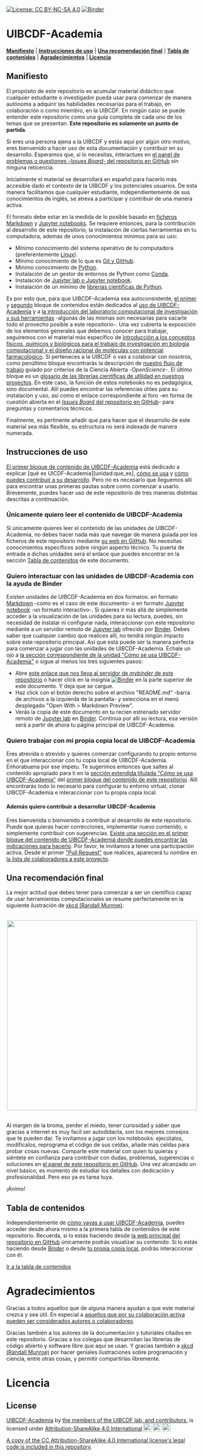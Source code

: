 [![License: CC BY-NC-SA 4.0](https://img.shields.io/badge/License-CC%20BY--NC--SA%204.0-lightgrey.svg)](https://creativecommons.org/licenses/by-nc-sa/4.0/)
[![Binder][binder_badge]][binder_academia]


# UIBCDF-Academia

**[Manifiesto](#Manifiesto)** |
**[Instrucciones de uso](#Instrucciones-de-uso)** |
**[Una recomendación final](#Una-recomendación-final)** |
**[Tabla de contenidos](#Tabla-de-contenidos)** |
**[Agradecimientos](#Agradecimientos)** |
**[Licencia](#Licencia)** 

## Manifiesto

El propósito de este repositorio es acumular material didáctico que cualquier estudiante o
investigador pueda usar para comenzar de manera autónoma a adquirir las habilidades necesarias
para el trabajo, en colaboración o como miembro, en la UIBCDF. En ningún caso se puede entender este 
repositorio como una guía completa de cada uno de los temas que se presentan. **Este repositorio es solamente un punto de partida**.

Si eres una persona ajena a la UIBCDF y estás aquí por algún otro motivo, eres bienvenido a hacer uso de esta documentación y contribuir en su desarrollo. Esperamos que, si lo necesitas, interactues en [el panel de problemas o questiones -*Issues Board*- del repositorio en GitHub][issues_board] sin ninguna reticencia.

Inicialmente el material se desarrollará en español para hacerlo más accesible dado el contexto de la UIBCDF y los potenciales usuarios. De esta manera facilitamos que cualquier estudiante, independientemente de sus conocimientos de inglés, se atreva a participar y contribuir de una manera activa.

El formato debe estar en la medida de lo posible basado en [ficheros Markdown][unidad:markdown] y [Jupyter notebooks][menu:jupyter]. Se requiere entonces, para la contribución al desarrollo de este repositorio, la instalación de ciertas herramientas en tu computadora, además de unos conocimientos mínimos para su uso:

- Mínimo conocimiento del sistema operativo de tu computadora (preferentemente [Linux][menu:linux]).
- Mínimo conocimiento de lo que es [Git y GitHub][menu:control_versiones].
- Mínimo conocimiento de [Python][menu:python].
- Instalación de un gestor de entornos de Python como [Conda][menu:conda].
- Instalación de [Jupyter lab o Jupyter notebook][menu:jupyter].
- Instalación de un mínimo de [librerías científicas de Python][menu:python].

Es por esto que, para que UIBCDF-Academia sea autoconsistente, [el primer][menu:academia] y [segundo][menu:laboratorio_computacional] bloque de contenidos están dedicados al [uso de UIBCDF-Academia][menu:academia] y a [la introducción del laboratorio computacional de investigación y sus herramientas][menu:laboratorio_computacional] -algunas de las mismas son necesarias para sacarle todo el provecho posible a este repositorio-. Una vez cubierta la exposición de los elementos generales que debemos conocer para 
trabajar, seguiremos con el material más específico de [introducción a los conceptos físicos, químicos y biológicos para el trabajo de investigación en biología computacional y el diseño
racional de moléculas con potencial farmacológico][menu:principal]. Si perteneces a la UIBCDF o vas a colaborar con nosotros, como penúltimo bloque encontrarás la
descripción de [nuestro flujo de trabajo][menu:flujo_trabajo] guíado por criterios de la Ciencia Abierta -*OpenScience*-.
El último bloque es un [glosario de las librerías científicas de utilidad en nuestros proyectos][menu:glosario]. En este caso, la función de estos notebooks no es pedagógica, sino documental. Allí puedes encontrar las referencias útiles para su instalación y uso, así como el enlace correspondiente al foro -en forma de cuestión abierta en el [*Issues Board* del repositorio en GitHub][issues_board]- para preguntas y comentarios técnicos.

Finalmente, es pertinente añadir que para hacer que el desarrollo de este material sea más flexible, su estructura no será indexada de manera numerada.

## Instrucciones de uso

[El primer bloque de contenido de UIBCDF-Academia][menu:academia] está dedicado a explicar [qué es UICDF-Academia][unidad:que_es], [cómo se usa][unidad:como_se_usa] y [cómo puedes contribuir a su desarrollo][unidad:como_contribuir]. Pero no es necesario que lleguemos allí para encontrar unas primeras pautas sobre como comenzar a usarlo. Brevemente, puedes hacer uso de este repositorio de tres maneras distintas descritas a continuación.

### Únicamente quiero leer el contenido de UIBCDF-Academia

Si únicamente quieres leer el contenido de las unidades de UIBCDF-Academia, no debes hacer nada más
que navegar de manera guiada por los ficheros de este repositorio mediante [su web
en GitHub][github_academia]. No necesitas conocimientos específicos sobre ningún aspecto técnico. Tu puerta de entrada a dichas
unidades será el enlace que puedes encontrar en la sección [Tabla de
contenidos](#Tabla-de-contenidos) de este documento.

### Quiero interactuar con las unidades de UIBCDF-Academia con la ayuda de Binder

Existen unidades de UIBCDF-Academia en dos formatos: en formato [Markdown][unidad:markdown] -como es el caso de este
documento- o en formato [Jupyter notebook][menu:jupyter] -un formato interactivo-. Si quieres ir más allá de
simplemente acceder a la visualización de las unidades para su lectura, puedes, sin necesidad de
instalar ni configurar nada, interaccionar con este repositorio mediante a un servidor remoto de [Jupyter lab][menu:jupyter] ofrecido por [Binder][binder]. Debes saber que cualquier cambio que realices allí, no tendrá ningún impacto sobre este repositorio principal. Así que esta puede ser la manera perfecta para comenzar a jugar con las unidades de UIBCDF-Academia. Échale un ojo a [la sección correspondiente de la unidad "Cómo se usa UIBCDF-Academia"][unidad:como_se_usa] o sigue al menos los tres siguientes pasos:

- Abre [este enlace que nos lleva al servidor de *mybinder* de este repositorio][binder_academia] o hacer
  click en la insignia [![Binder][binder_badge]][binder_academia]
en la parte superior de este documento. Y deja
  que se cargue.
- Haz click con el botón derecho sobre el archivo "README.md" -barra
de archivos a la izquierda de la pantalla- y selecciona en el menú desplegado "Open With > Markdown Preview".
- Verás la copia de este documento en tu recien estrenado servidor remoto de [Jupyter
  lab][menu:jupyter] en [Binder][binder]. Continua por allí su lectura, esa versión será a partir de ahora tu página
principal de UIBCDF-Academia.

### Quiero trabajar con mi propia copia local de UIBCDF-Academia

Eres atrevida o atrevido y quieres comenzar configurando tu propio entorno en el que interaccionar
con tu copia local de UIBCDF-Academia. Enhorabuena por ese ímpetu. Te sugerimos entonces que saltes al
contenido apropiado para ti en la [sección extendida titulada "Cómo se usa UIBCDF-Academia"][unidad:como_se_usa] del [primer bloque del contenido
de este repositorioi][menu:academia]. Allí encontrarás todo lo necesario para configurar tu entorno virtual, clonar
UIBCDF-Academia e interaccionar con tu propia copia local.

#### Además quiero contribuir a desarrollar UIBCDF-Academia

Eres bienvenida o bienvenido a contribuir al desarrollo de este repositorio. Puede que quieras
hacer correcciones, implementar nuevo contenido, o simplemente contribuir con sugerencias. [Existe
una sección en el primer bloque del contenido de UIBCDF-Academia donde puedes encontrar las
indicaciones para hacerlo][unidad:como_contribuir]. Por favor, te invitamos a tener una participación activa. Desde el
primer ["Pull Request"][unidad:como_contribuir] que realices, aparecerá tu nombre en [la lista de colaboradores a este
proyecto][colaboradores].

## Una recomendación final

La mejor actitud que debes tener para comenzar a ser un científico capaz de usar herramientas computacionales se resume perfectamente en la siguiente ilustración de [xkcd (Randall Munroe)][xkcd]:

<br>
<center>
<img src="https://imgs.xkcd.com/comics/tech_support_cheat_sheet.png" width="500">
</center>
<br>

Al margen de la broma, perder el miedo, tener curiosidad y saber que gracias a internet es muy facil ser autodidacta, son los mejores consejos que te pueden dar. Te invitamos a jugar con los notebooks: ejecútalos, modifícalos, reprograma el código de sus celdas, añade más celdas para probar cosas nuevas. Comparte este material con quien tu quieras y siéntete en confianza para contribuir con dudas, problemas, sugerencias o soluciones en [el panel de este repositorio en GitHub][issues_board]. Una vez alcanzado un nivel básico, es momento de estudiar los detalles con dedicación y profesionalidad. Pero eso ya es tarea tuya.

¡Ánimo!

## Tabla de contenidos

Independientemente de [cómo vayas a usar UIBCDF-Academia][unidad:como_se_usa], puedes acceder desde ahora mismo a la primera
tabla de contenidos de este repositorio. Recuerda, si lo estás haciendo desde [la web principal del
repositorio en GitHub][github_academia] únicamente podrás visualizar su contenido. Si lo estás haciendo desde [Binder][binder_academia] o desde [tu propia copia local][unidad:como_se_usa], podrás interaccionar con él.

[Ir a la tabla de contenidos][menu:principal]

# Agradecimientos

Gracias a todos aquellos que de alguna manera ayudan a que este material crezca y sea útil. En
especial a [aquellos que por su colaboración activa pueden ser considerados autores o colaboradores][colaboradores].

Gracias también a los autores de la documentación y tutoriales citados en este repositorio. Gracias a los colegas que desarrollan las librerías de código abierto y software libre que aquí se usan. Y gracias también a [xkcd (Randall Munroe)][xkcd] por hacer geniales ilustraciones sobre programación y ciencia, entre otras cosas, y permitir compartirlas libremente.

# Licencia

## License
<p xmlns:cc="http://creativecommons.org/ns#" xmlns:dct="http://purl.org/dc/terms/"><a property="dct:title" rel="cc:attributionURL" href="https://github.com/uibcdf/Academia">UIBCDF-Academia</a> by <a rel="cc:attributionURL dct:creator" property="cc:attributionName" href="https://github.com/uibcdf">the members of the UIBCDF lab, and contributors,</a> is licensed under <a href="http://creativecommons.org/licenses/by-sa/4.0/?ref=chooser-v1" target="_blank" rel="license noopener noreferrer" style="display:inline-block;">Attribution-ShareAlike 4.0 International<img style="height:22px!important;margin-left:3px;vertical-align:text-bottom;" src="https://mirrors.creativecommons.org/presskit/icons/cc.svg?ref=chooser-v1"><img style="height:22px!important;margin-left:3px;vertical-align:text-bottom;" src="https://mirrors.creativecommons.org/presskit/icons/by.svg?ref=chooser-v1"><img style="height:22px!important;margin-left:3px;vertical-align:text-bottom;" src="https://mirrors.creativecommons.org/presskit/icons/sa.svg?ref=chooser-v1"></a></p>

[A copy of the CC Attribution-ShareAlike 4.0 International license's legal code is included in this
repository](https://creativecommons.org/licenses/by-sa/4.0/legalcode.txt). 

[menu:principal]: academia/README.md
[menu:academia]: academia/Academia/README.md
[menu:laboratorio_computacional]: academia/Laboratorio_computacional/README.md
[menu:jupyter]: academia/Laboratorio_computacional/Herramientas/Jupyter/README.md
[menu:glosario]: academia/Glosario_librerias/README.md
[menu:flujo_trabajo]: academia/Flujo_trabajo/README.md
[menu:linux]: academia/Laboratorio_computacional/Herramientas/Linux/README.md
[menu:control_versiones]: academia/Laboratorio_computacional/Herramientas/Control_versiones_distribuida/README.md
[menu:python]: academia/Laboratorio_computacional/Herramientas/Python/README.md
[menu:conda]: academia/Laboratorio_computacional/Herramientas/Conda/README.md
[unidad:como_es]: academia/Academia/Que_es/Que_es.md
[unidad:como_se_usa]: academia/Academia/Como_se_usa/Como_se_usa.md
[unidad:como_contribuir]: academia/Academia/Como_contribuir/Como_contribuir.md
[unidad:markdown]: academia/Laboratorio_computacional/Herramientas/Lenguages_marcado/Markdown/Markdown.md
[issues_board]: https://github.com/uibcdf/Academia/issues
[github_academia]: https://github.com/uibcdf/Academia
[binder_academia]: https://mybinder.org/v2/gh/uibcdf/Academia/main?urlpath=lab
[binder_badge]: https://mybinder.org/badge_logo.svg
[binder]: https://mybinder.org/
[colaboradores]: https://github.com/uibcdf/Academia/graphs/contributors
[xkcd]: https://www.xkcd.com/


